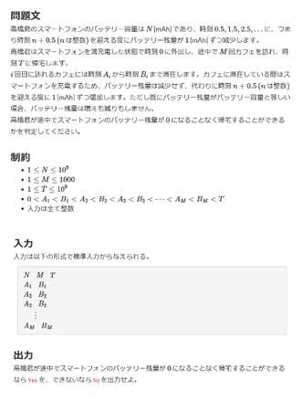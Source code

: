 ![question](https://github.com/kimura-12/AtCoder_Training/blob/master/AtCoder_Beginner_Contest/ABC185/B.Smartphone_Addiction/question1.png)![question](https://github.com/kimura-12/AtCoder_Training/blob/master/AtCoder_Beginner_Contest/ABC185/B.Smartphone_Addiction/question2.png)